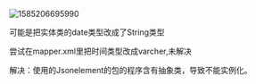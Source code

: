 

![1585206695990](C:\Users\Administrator\AppData\Roaming\Typora\typora-user-images\1585206695990.png)

可能是把实体类的date类型改成了String类型

尝试在mapper.xml里把时间类型改成varcher,未解决

解决：使用的Jsonelement的包的程序含有抽象类，导致不能实例化。

